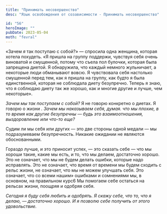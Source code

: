```yaml
---
title: "Принимать несовершенство"
desc: "Язык освобождения от созависимости - Принимать несовершенство"

id: "56"
heroImage: ""
pubDate: 2023-05-04
moth: "fevral"
---
```


«Зачем _я_ так поступаю с собой?» — спросила одна женщина, которая хотела
похудеть. «Я пришла на группу поддержи, чувствуя себя очень виноватой и
смущенной, потому что съела пол булочки, которая была запрещена диетой. Я
обнаружила, что каждый немного жульничает, а некоторые люди обманывают вовсю.
Я чувствовала себя настолько смущенной перед тем, как я пришла на группу, как
будто я была единственной, которая не соблюдала диету безупречно. Теперь я
знаю, что я соблюдаю диету так же хорошо, как и многие другие и лучше, чем
некоторые».

_Зачем мы так поступаем с собой?_ Я не говорю конкретно о диетах. Я говорю о
жизни _. Зачем мы наказываем себя, думая._ _что мы плохие, в то время как
другие безупречны — будь это взаимоотношения, выздоровление или что-то еще?_

Судим ли мы себя или других — это две стороны одной медали — мы подразумеваем
безупречность. Никакие ожидании не являются обоснованными.

Гораздо лучше, и это приносит успех, — это сказать себе — что мы хороши такие,
какие мы есть, и то, что мы делаем, достаточно хорошо. Это не означает, что мы
не будем делать ошибки, которые надо исправлять. Это не означает, что время от
времени мы будем сходить с рельс жизни, не означает, что мы не можем улучшать
себя. Это означает, что со всеми нашим» ошибками и сомнениями мы, в основном,
на правильном курс6 Мы помогаем себе остаться на рельсах жизни, поощряя и
одобряя себя.

_Сегодня_ _я_ _буду_ _себя_ _любить_ _и_ _одобрять._ _Я_ _скажу_ _себе,_ _что_
_то,_ _что_ _я_ _делаю,_ _—_ _достаточно_ _хорошо._ _И_ _я_ _позволю_ _себе_
_получить_ _от_ _этого_ _удовольствие._
